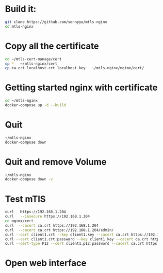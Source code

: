 # Build it:
```bash
git clone https://github.com/sonnyyu/mtls-nginx
cd mtls-nginx
```
# Copy all the certificate 
```bash
cd ~/mtls-cert-manage/cert
cp *   ~/mtls-nginx/cert
cp ca.crt localhost.crt localhost.key   ~/mtls-nginx/nginx/cert/
```
# Getting started nginx with certificate
```bash
cd ~/mtls-nginx
docker-compose up -d --build
```
# Quit 
```bash
~/mtls-nginx
docker-compose down 
```
# Quit and remove Volume
```bash
~/mtls-nginx
docker-compose down -v
```
# Test mTlS
```bash
curl   https://192.168.1.204
curl   --insecure https://192.168.1.204
cd nginx/cert
curl  --cacert ca.crt https://192.168.1.204
curl  --cacert ca.crt https://192.168.1.204/admin/
curl --cert client1.crt --key client1.key --cacert ca.crt https://192.168.1.204/admin/
curl --cert client1.crt:password --key client1.key --cacert ca.crt https://192.168.1.204/admin/
curl --cert-type P12 --cert client1.p12:password --cacert ca.crt https://192.168.1.204
```
# Open web interface

